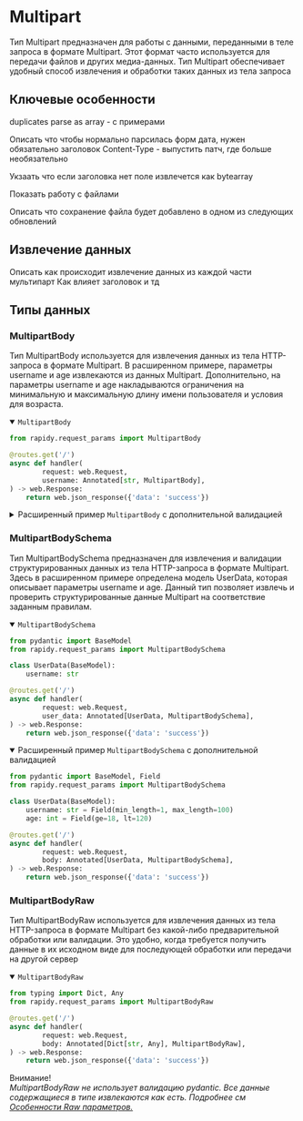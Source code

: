 # Multipart
Тип Multipart предназначен для работы с данными, переданными в теле запроса в формате Multipart. Этот формат часто используется для передачи файлов и других медиа-данных. Тип Multipart обеспечивает удобный способ извлечения и обработки таких данных из тела запроса

## Ключевые особенности

duplicates parse as array - с примерами

Описать что чтобы нормально парсилась форм дата, нужен обязательно заголовок Content-Type - выпустить патч, где больше
необязательно

Укзаать что если заголовка нет поле извлечется как bytearray


Показать работу с файлами

Описать что сохранение файла будет добавлено в одном из следующих обновлений

## Извлечение данных

Описать как происходит извлечение данных из каждой части мультипарт
Как влияет заголовок и тд

## Типы данных

### MultipartBody
Тип MultipartBody используется для извлечения данных из тела HTTP-запроса в формате Multipart. В расширенном примере, параметры username и age извлекаются из данных Multipart. Дополнительно, на параметры username и age накладываются ограничения на минимальную и максимальную длину имени пользователя и условия для возраста.
<details open>
<summary><code>MultipartBody</code></summary>

```Python hl_lines="6"
from rapidy.request_params import MultipartBody

@routes.get('/')
async def handler(
        request: web.Request,
        username: Annotated[str, MultipartBody],
) -> web.Response:
    return web.json_response({'data': 'success'})
```
</details>

<details>
<summary>Расширенный пример <code>MultipartBody</code> с дополнительной валидацией</summary>

```Python hl_lines="6 7"
from rapidy.request_params import MultipartBody

@routes.get('/')
async def handler(
        request: web.Request,
        username: Annotated[str, MultipartBody(min_length=1, max_length=100)],
        age: Annotated[int, MultipartBody(ge=18, lt=120)],
) -> web.Response:
    return web.json_response({'data': 'success'})
```
</details>

### MultipartBodySchema
Тип MultipartBodySchema предназначен для извлечения и валидации структурированных данных из тела HTTP-запроса в формате Multipart. Здесь в расширенном примере определена модель UserData, которая описывает параметры username и age. Данный тип позволяет извлечь и проверить структурированные данные Multipart на соответствие заданным правилам.
<details open>
<summary><code>MultipartBodySchema</code></summary>

```Python hl_lines="10"
from pydantic import BaseModel
from rapidy.request_params import MultipartBodySchema

class UserData(BaseModel):
    username: str

@routes.get('/')
async def handler(
        request: web.Request,
        user_data: Annotated[UserData, MultipartBodySchema],
) -> web.Response:
    return web.json_response({'data': 'success'})
```
</details>

<details open>
<summary>Расширенный пример <code>MultipartBodySchema</code> с дополнительной валидацией</summary>

```Python hl_lines="19"
from pydantic import BaseModel, Field
from rapidy.request_params import MultipartBodySchema

class UserData(BaseModel):
    username: str = Field(min_length=1, max_length=100)
    age: int = Field(ge=18, lt=120)

@routes.get('/')
async def handler(
        request: web.Request,
        body: Annotated[UserData, MultipartBodySchema],
) -> web.Response:
    return web.json_response({'data': 'success'})
```
</details>

### MultipartBodyRaw
Тип MultipartBodyRaw используется для извлечения данных из тела HTTP-запроса в формате Multipart без какой-либо предварительной обработки или валидации. Это удобно, когда требуется получить данные в их исходном виде для последующей обработки или передачи на другой сервер
<details open>
<summary><code>MultipartBodyRaw</code></summary>

```Python hl_lines="7"
from typing import Dict, Any
from rapidy.request_params import MultipartBodyRaw

@routes.get('/')
async def handler(
        request: web.Request,
        body: Annotated[Dict[str, Any], MultipartBodyRaw],
) -> web.Response:
    return web.json_response({'data': 'success'})
```
</details>

<span class="note-color">Внимание!</span><br/>
<i>
    MultipartBodyRaw не использует валидацию pydantic. Все данные содержащиеся в типе извлекаются как есть.
    Подробнее см <a href="#raw">Особенности Raw параметров.</a>
</i>
